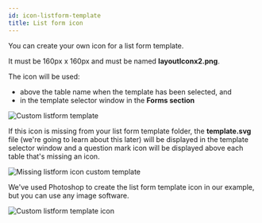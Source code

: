 ```yaml
---
id: icon-listform-template
title: List form icon
---
```


You can create your own icon for a list form template.

It must be 160px x 160px and must be named **layoutIconx2.png**.

The icon will be used:

* above the table name when the template has been selected, and
* in the template selector window in the **Forms section**

![Custom listform template](assets/en/custom-listform/custom-listform-template.png)

If this icon is missing from your list form template folder, the **template.svg** file (we're going to learn about this later) will be displayed in the template selector window and a question mark icon will be displayed above each table that's missing an icon.

![Missing listform icon custom template](assets/en/custom-listform/missing-listform-icon-custom-template.png)

We've used Photoshop to create the list form template icon in our example, but you can use any image software.

![Custom listform template icon](assets/en/custom-listform/custom-list-form-icon.png)
